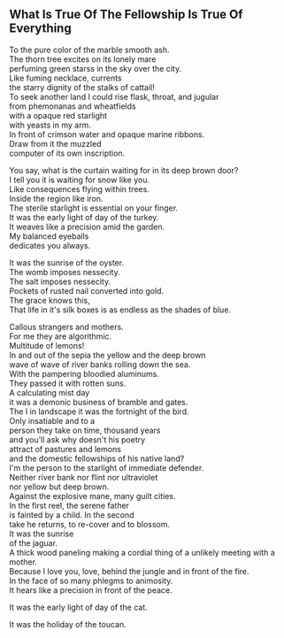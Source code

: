 What Is True Of The Fellowship Is True Of Everything
----------------------------------------------------
To the pure color of the marble smooth ash.  
The thorn tree excites on its lonely mare  
perfuming green starss in the sky over the city.  
Like fuming necklace, currents  
the starry dignity of the stalks of cattail!  
To seek another land I could rise flask, throat, and jugular  
from phemonanas and wheatfields  
with a opaque red starlight  
with yeasts in my arm.  
In front of crimson water and opaque marine ribbons.  
Draw from it the muzzled  
computer of its own inscription.  
  
You say, what is the curtain waiting for in its deep brown door?  
I tell you it is waiting for snow like you.  
Like consequences flying within trees.  
Inside the region like iron.  
The sterile starlight is essential on your finger.  
It was the early light of day of the turkey.  
It weaves like a precision amid the garden.  
My balanced eyeballs  
dedicates you always.  
  
It was the sunrise of the oyster.  
The womb imposes nessecity.  
The salt imposes nessecity.  
Pockets of rusted nail converted into gold.  
The grace knows this,  
That life in it's silk boxes is as endless as the shades of blue.  
  
Callous strangers and mothers.  
For me they are algorithmic.  
Multitude of lemons!  
In and out of the sepia the yellow and the deep brown  
wave of wave of river banks rolling down the sea.  
With the pampering bloodied aluminums.  
They passed it with rotten suns.  
A calculating mist day  
it was a demonic business of bramble and gates.  
The I in landscape it was the fortnight of the bird.  
Only insatiable and to a  
person they take on time, thousand years  
and you'll ask why doesn't his poetry  
attract of pastures and lemons  
and the domestic fellowships of his native land?  
I'm the person to the starlight of immediate defender.  
Neither river bank nor flint nor ultraviolet  
nor yellow but deep brown.  
Against the explosive mane, many guilt cities.  
In the first reel, the serene father  
is fainted by a child. In the second  
take he returns, to re-cover and to blossom.  
It was the sunrise  
of the jaguar.  
A thick wood paneling making a cordial thing of a unlikely meeting with a mother.  
Because I love you, love, behind the jungle and in front of the fire.  
In the face of so many phlegms to animosity.  
It hears like a precision in front of the peace.  
  
It was the early light of day of the cat.  
  
It was the holiday of the toucan.  
